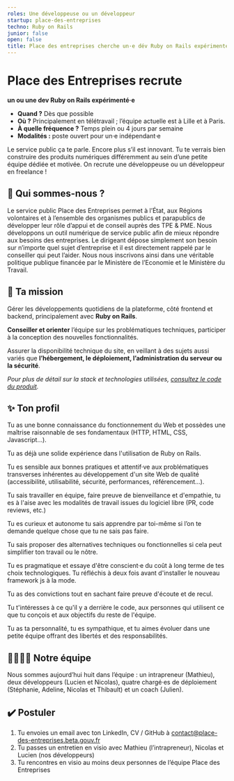 ```yaml
---
roles: Une développeuse ou un développeur
startup: place-des-entreprises
techno: Ruby on Rails
junior: false
open: false
title: Place des entreprises cherche un·e dév Ruby on Rails expérimenté
---
```


# Place des Entreprises recrute

**un ou une dev Ruby on Rails expérimenté·e**

 - **Quand ?** Dès que possible
 - **Où ?** Principalement en télétravail ; l’équipe actuelle est à Lille et à Paris.
 - **À quelle fréquence ?** Temps plein ou 4 jours par semaine
 - **Modalités :** poste ouvert pour un·e indépendant·e

Le service public ça te parle. Encore plus s’il est innovant. Tu te verrais bien construire des produits numériques différemment au sein d’une petite équipe dédiée et motivée.
On recrute une développeuse ou un développeur en freelance !

## 🏢 Qui sommes-nous ?

Le service public Place des Entreprises permet à l’État, aux Régions volontaires et à l’ensemble des organismes publics et parapublics de développer leur rôle d’appui et de conseil auprès des TPE & PME. Nous développons un outil numérique de service public afin de mieux répondre aux besoins des entreprises. Le dirigeant dépose simplement son besoin sur n’importe quel sujet d’entreprise et il est directement rappelé par le conseiller qui peut l’aider. Nous nous inscrivons ainsi dans une véritable politique publique financée par le Ministère de l’Economie et le Ministère du Travail.

## 🎯 Ta mission

Gérer les développements quotidiens de la plateforme, côté frontend et backend, principalement avec **Ruby on Rails**.

**Conseiller et orienter** l’équipe sur les problématiques techniques, participer à la conception des nouvelles fonctionnalités.

Assurer la disponibilité technique du site, en veillant à des sujets aussi variés que **l’hébergement, le déploiement, l’administration du serveur ou la sécurité**.

*Pour plus de détail sur la stack et technologies utilisées, [consultez le code du produit](https://github.com/betagouv/place-des-entreprises).*

## ✨ Ton profil

Tu as une bonne connaissance du fonctionnement du Web et possèdes une maîtrise raisonnable de ses fondamentaux (HTTP, HTML, CSS, Javascript…).

Tu as déjà une solide expérience dans l'utilisation de Ruby on Rails.

Tu es sensible aux bonnes pratiques et attentif·ve aux problématiques transverses inhérentes au développement d'un site Web de qualité (accessibilité, utilisabilité, sécurité, performances, référencement…).

Tu sais travailler en équipe, faire preuve de bienveillance et d'empathie, tu es à l'aise avec les modalités de travail issues du logiciel libre (PR, code reviews, etc.)

Tu es curieux et autonome tu sais apprendre par toi-même si l’on te demande quelque chose que tu ne sais pas faire.

Tu sais proposer des alternatives techniques ou fonctionnelles si cela peut simplifier ton travail ou le nôtre.

Tu es pragmatique et essaye d'être conscient·e du coût à long terme de tes choix technologiques. Tu réfléchis à deux fois avant d'installer le nouveau framework js à la mode.

Tu as des convictions tout en sachant faire preuve d'écoute et de recul.

Tu t'intéresses à ce qu'il y a derrière le code, aux personnes qui utilisent ce que tu conçois et aux objectifs du reste de l'équipe.

Tu as ta personnalité, tu es sympathique, et tu aimes évoluer dans une petite équipe offrant des libertés et des responsabilités.

## 👨‍👩‍👧‍👦 Notre équipe

Nous sommes aujourd’hui huit dans l’équipe : un intrapreneur (Mathieu), deux développeurs (Lucien et Nicolas), quatre chargé·es de déploiement (Stéphanie, Adeline, Nicolas et Thibault) et un coach (Julien).

## ✔️ Postuler

1. Tu envoies un email avec ton LinkedIn, CV / GitHub à [contact@place-des-entreprises.beta.gouv.fr](mailto:contact@place-des-entreprises.beta.gouv.fr)
2. Tu passes un entretien en visio avec Mathieu (l’intrapreneur), Nicolas et Lucien (nos développeurs)
3. Tu rencontres en visio au moins deux personnes de l’équipe Place des Entreprises
